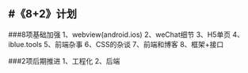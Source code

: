 
#《8+2》计划
----------------------------------
###8项基础加强
1、webview(android.ios)
2、weChat细节
3、H5单页
4、iblue.tools
5、前端杂事
6、CSS的杂谈
7、前端和博客
8、框架+接口

###2项后期推进
1、工程化
2、后端






















